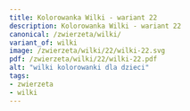 ```yaml
---
title: Kolorowanka Wilki - wariant 22
description: Kolorowanka Wilki - wariant 22
canonical: /zwierzeta/wilki/
variant_of: wilki
image: /zwierzeta/wilki/22/wilki-22.svg
pdf: /zwierzeta/wilki/22/wilki-22.pdf
alt: "wilki kolorowanki dla dzieci"
tags:
- zwierzeta
- wilki
---
```


